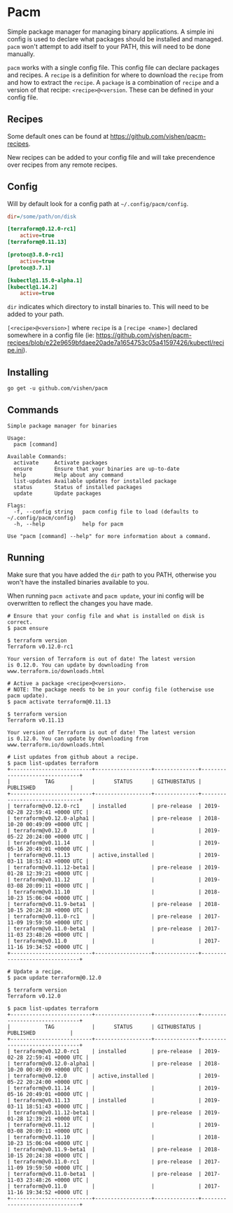 # Pacm

Simple package manager for managing binary applications. A simple ini config is 
used to declare what packages should be installed and managed. `pacm` won't 
attempt to add itself to your PATH, this will need to be done manually.

`pacm` works with a single config file. This config file can declare packages and 
recipes. A `recipe` is a definition for where to download the `recipe` from and
how to extract the `recipe`. A `package` is a combination of `recipe` and a version
of that recipe: `<recipe>@<version`. These can be defined in your config file.

## Recipes

Some default ones can be found at https://github.com/vishen/pacm-recipes.

New recipes can be added to your config file and will take precendence
over recipes from any remote recipes.

## Config

Will by default look for a config path at `~/.config/pacm/config`.

```ini
dir=/some/path/on/disk

[terraform@0.12.0-rc1]
	active=true
[terraform@0.11.13]

[protoc@3.8.0-rc1]
	active=true
[protoc@3.7.1]

[kubectl@1.15.0-alpha.1]
[kubectl@1.14.2]
	active=true
```

`dir` indicates which directory to install binaries to. This will
need to be added to your path.

`[<recipe>@<version>]` where `recipe` is a `[recipe <name>]` declared
somewhere in a config file (ie: https://github.com/vishen/pacm-recipes/blob/e22e9659bfdaee20ade7a1654753c05a41597426/kubectl/recipe.ini).

## Installing

	go get -u github.com/vishen/pacm

## Commands

```
Simple package manager for binaries

Usage:
  pacm [command]

Available Commands:
  activate     Activate packages
  ensure       Ensure that your binaries are up-to-date
  help         Help about any command
  list-updates Available updates for installed package
  status       Status of installed packages
  update       Update packages

Flags:
  -f, --config string   pacm config file to load (defaults to ~/.config/pacm/config)
  -h, --help            help for pacm

Use "pacm [command] --help" for more information about a command.
```

## Running

Make sure that you have added the `dir` path to you PATH, otherwise
you won't have the installed binaries available to you.

When running `pacm activate` and `pacm update`, your ini config
will be overwritten to reflect the changes you have made.

```
# Ensure that your config file and what is installed on disk is correct.
$ pacm ensure

$ terraform version
Terraform v0.12.0-rc1

Your version of Terraform is out of date! The latest version
is 0.12.0. You can update by downloading from www.terraform.io/downloads.html

# Active a package <recipe>@<version>. 
# NOTE: The package needs to be in your config file (otherwise use pacm update).
$ pacm activate terraform@0.11.13

$ terraform version
Terraform v0.11.13

Your version of Terraform is out of date! The latest version
is 0.12.0. You can update by downloading from www.terraform.io/downloads.html

# List updates from github about a recipe.
$ pacm list-updates terraform
+--------------------------+------------------+--------------+-------------------------------+
|           TAG            |      STATUS      | GITHUBSTATUS |           PUBLISHED           |
+--------------------------+------------------+--------------+-------------------------------+
| terraform@v0.12.0-rc1    | installed        | pre-release  | 2019-02-28 22:59:41 +0000 UTC |
| terraform@v0.12.0-alpha1 |                  | pre-release  | 2018-10-20 00:49:09 +0000 UTC |
| terraform@v0.12.0        |                  |              | 2019-05-22 20:24:00 +0000 UTC |
| terraform@v0.11.14       |                  |              | 2019-05-16 20:49:01 +0000 UTC |
| terraform@v0.11.13       | active,installed |              | 2019-03-11 18:51:43 +0000 UTC |
| terraform@v0.11.12-beta1 |                  | pre-release  | 2019-01-28 12:39:21 +0000 UTC |
| terraform@v0.11.12       |                  |              | 2019-03-08 20:09:11 +0000 UTC |
| terraform@v0.11.10       |                  |              | 2018-10-23 15:06:04 +0000 UTC |
| terraform@v0.11.9-beta1  |                  | pre-release  | 2018-10-15 20:24:38 +0000 UTC |
| terraform@v0.11.0-rc1    |                  | pre-release  | 2017-11-09 19:59:50 +0000 UTC |
| terraform@v0.11.0-beta1  |                  | pre-release  | 2017-11-03 23:48:26 +0000 UTC |
| terraform@v0.11.0        |                  |              | 2017-11-16 19:34:52 +0000 UTC |
+--------------------------+------------------+--------------+-------------------------------+

# Update a recipe.
$ pacm update terraform@0.12.0

$ terraform version
Terraform v0.12.0

$ pacm list-updates terraform
+--------------------------+------------------+--------------+-------------------------------+
|           TAG            |      STATUS      | GITHUBSTATUS |           PUBLISHED           |
+--------------------------+------------------+--------------+-------------------------------+
| terraform@v0.12.0-rc1    | installed        | pre-release  | 2019-02-28 22:59:41 +0000 UTC |
| terraform@v0.12.0-alpha1 |                  | pre-release  | 2018-10-20 00:49:09 +0000 UTC |
| terraform@v0.12.0        | active,installed |              | 2019-05-22 20:24:00 +0000 UTC |
| terraform@v0.11.14       |                  |              | 2019-05-16 20:49:01 +0000 UTC |
| terraform@v0.11.13       | installed        |              | 2019-03-11 18:51:43 +0000 UTC |
| terraform@v0.11.12-beta1 |                  | pre-release  | 2019-01-28 12:39:21 +0000 UTC |
| terraform@v0.11.12       |                  |              | 2019-03-08 20:09:11 +0000 UTC |
| terraform@v0.11.10       |                  |              | 2018-10-23 15:06:04 +0000 UTC |
| terraform@v0.11.9-beta1  |                  | pre-release  | 2018-10-15 20:24:38 +0000 UTC |
| terraform@v0.11.0-rc1    |                  | pre-release  | 2017-11-09 19:59:50 +0000 UTC |
| terraform@v0.11.0-beta1  |                  | pre-release  | 2017-11-03 23:48:26 +0000 UTC |
| terraform@v0.11.0        |                  |              | 2017-11-16 19:34:52 +0000 UTC |
+--------------------------+------------------+--------------+-------------------------------+
```
